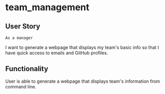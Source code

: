 # team_management
## User Story
    As a manager
I want to generate a webpage that displays my team's basic info
so that I have quick access to emails and GitHub profiles.

## Functionality
User is able to generate a webpage that displays team's information from command line.
